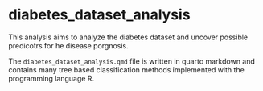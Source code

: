 # diabetes_dataset_analysis

This analysis aims to analyze the diabetes dataset and uncover possible predicotrs for he disease porgnosis. 

The `diabetes_dataset_analysis.qmd` file is written in quarto markdown and contains many tree based classification methods implemented with the programming language R. 
